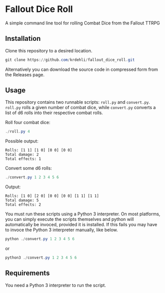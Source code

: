 # Fallout Dice Roll
A simple command line tool for rolling Combat Dice from the Fallout TTRPG

## Installation
Clone this repository to a desired location.
```powershell
git clone https://github.com/krdehli/fallout_dice_roll.git
```

Alternatively you can download the source code in compressed form from the Releases page.

## Usage
This repository contains two runnable scripts: `roll.py` and `convert.py`.
`roll.py` rolls a given number of combat dice, while `convert.py` converts a list of d6 rolls into
their respective combat rolls.

Roll four combat dice:
```powershell
./roll.py 4
```
Possible output:
```
Rolls: [1 1] [1 0] [0 0] [0 0]
Total damage: 2
Total effects: 1
```

Convert some d6 rolls:
```powershell
./convert.py 1 2 3 4 5 6
```
Output:
```
Rolls: [1 0] [2 0] [0 0] [0 0] [1 1] [1 1]
Total damage: 5
Total effects: 2
```

You must run these scripts using a Python 3 interpreter. On most platforms, you can simply execute
the scripts themselves and python will automatically be invoced, provided it is installed.
If this fails you may have to invoce the Python 3 interpreter manually, like below.

```powershell
python ./convert.py 1 2 3 4 5 6
```
or
```powershell
python3 ./convert.py 1 2 3 4 5 6
```

## Requirements
You need a Python 3 interpreter to run the script.
